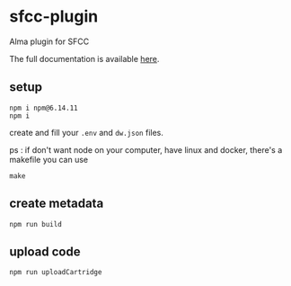 # sfcc-plugin

Alma plugin for SFCC

The full documentation is available [here](https://docs.getalma.eu/docs/cartridge-installation-guide).

## setup

```
npm i npm@6.14.11
npm i
```

create and fill your `.env` and `dw.json` files.

ps : if don't want node on your computer, have linux and docker, there's a makefile you can use
```
make
```


## create metadata
```
npm run build
```

## upload code
```
npm run uploadCartridge
```
